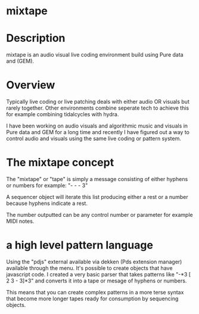 
# mixtape

# Description

mixtape is an audio visual live coding environment build using Pure data and (GEM).

# Overview

Typically live coding or live patching deals with either audio OR visuals but rarely together. Other environments combine seperate tech to achieve this for example combining tidalcycles with hydra.

I have been working on audio visuals and algorithmic music and visuals in Pure data and GEM for a long time and recently I have figured out a way to control audio and visuals using the same live coding or pattern system.

# The mixtape concept

The "mixtape" or "tape" is simply a message consisting of either hyphens or numbers for example: "- - - 3"

A sequencer object will iterate this list producing either a rest or a number because hyphens indicate a rest.

The number outputted can be any control number or parameter for example MIDI notes.

# a high level pattern language

Using the "pdjs" external available via dekken (Pds extension manager) available through the menu. It's possible to create objects that have javascript code. I created a very basic parser that takes patterns like "-*3 [ 2 3 - 3]*3" and converts it into a tape or mesage of hyphens or numbers.

This means that you can create complex patterns in a more terse syntax that become more longer tapes ready for consumption by sequencing objects.



